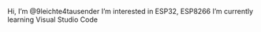 Hi, I’m @9leichte4tausender
I’m interested in ESP32, ESP8266
I’m currently learning Visual Studio Code

<!---
9leichte4tausender/9leichte4tausender is a ✨ special ✨ repository because its `README.md` (this file) appears on your GitHub profile.
You can click the Preview link to take a look at your changes.
--->
